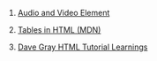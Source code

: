 1. [Audio and Video Element](https://rambabu-patidar.github.io/webDev/001%20HTML/Audio%20and%20video%20element/)

2. [Tables in HTML (MDN)](https://rambabu-patidar.github.io/webDev/001%20HTML/Tables%20in%20html%20mdn/)

3. [Dave Gray HTML Tutorial Learnings](https://rambabu-patidar.github.io/webDev/001%20HTML/Dave-Gray%20tutorial%20learning)